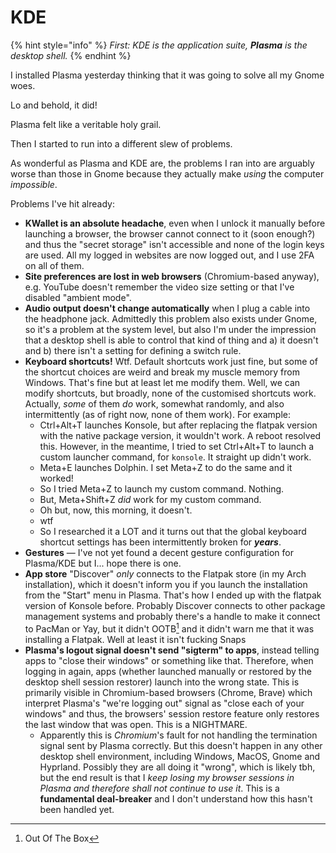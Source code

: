 # KDE

{% hint style="info" %}
_First: KDE is the application suite, **Plasma** is the desktop shell._
{% endhint %}

I installed Plasma yesterday thinking that it was going to solve all my Gnome woes.

Lo and behold, it did!

Plasma felt like a veritable holy grail.

Then I started to run into a different slew of problems.

As wonderful as Plasma and KDE are, the problems I ran into are arguably worse than those in Gnome because they actually make _using_ the computer _impossible_.

Problems I've hit already:

* **KWallet is an absolute headache**, even when I unlock it manually before launching a browser, the browser cannot connect to it (soon enough?) and thus the "secret storage" isn't accessible and none of the login keys are used. All my logged in websites are now logged out, and I use 2FA on all of them.
* **Site preferences are lost in web browsers** (Chromium-based anyway), e.g. YouTube doesn't remember the video size setting or that I've disabled "ambient mode".
* **Audio output doesn't change automatically** when I plug a cable into the headphone jack. Admittedly this problem also exists under Gnome, so it's a problem at the system level, but also I'm under the impression that a desktop shell is able to control that kind of thing and a) it doesn't and b) there isn't a setting for defining a switch rule.
* **Keyboard shortcuts!** Wtf. Default shortcuts work just fine, but some of the shortcut choices are weird and break my muscle memory from Windows. That's fine but at least let me modify them. Well, we can modify shortcuts, but broadly, none of the customised shortcuts work. Actually, _some_ of them _do_ work, somewhat randomly, and also intermittently (as of right now, none of them work). For example:
  * Ctrl+Alt+T launches Konsole, but after replacing the flatpak version with the native package version, it wouldn't work. A reboot resolved this. However, in the meantime, I tried to set Ctrl+Alt+T to launch a custom launcher command, for `konsole`. It straight up didn't work.
  * Meta+E launches Dolphin. I set Meta+Z to do the same and it worked!
  * So I tried Meta+Z to launch my custom command. Nothing.
  * But, Meta+Shift+Z _did_ work for my custom command.
  * Oh but, now, this morning, it doesn't.
  * wtf
  * So I researched it a LOT and it turns out that the global keyboard shortcut settings has been intermittently broken for _**years**_.
* **Gestures** — I've not yet found a decent gesture configuration for Plasma/KDE but I... hope there is one.
* **App store** "Discover" _only_ connects to the Flatpak store (in my Arch installation), which it doesn't inform you if you launch the installation from the "Start" menu in Plasma. That's how I ended up with the flatpak version of Konsole before. Probably Discover connects to other package management systems and probably there's a handle to make it connect to PacMan or Yay, but it didn't OOTB[^1] and it didn't warn me that it was installing a Flatpak. Well at least it isn't fucking Snaps
* **Plasma's logout signal doesn't send "sigterm" to apps**, instead telling apps to "close their windows" or something like that. Therefore, when logging in again, apps (whether launched manually or restored by the desktop shell session restorer) launch into the wrong state. This is primarily visible in Chromium-based browsers (Chrome, Brave) which interpret Plasma's "we're logging out" signal as "close each of your windows" and thus, the browsers' session restore feature only restores the last window that was open. This is a NIGHTMARE.
  * Apparently this is _Chromium_'s fault for not handling the termination signal sent by Plasma correctly. But this doesn't happen in any other desktop shell environment, including Windows, MacOS, Gnome and Hyprland. Possibly they are all doing it "wrong", which is likely tbh, but the end result is that I _keep losing my browser sessions in Plasma and therefore shall not continue to use it_. This is a **fundamental deal-breaker** and I don't understand how this hasn't been handled yet.

[^1]: Out Of The Box
